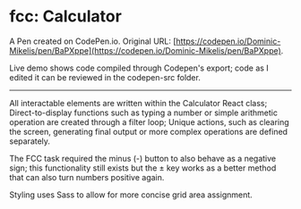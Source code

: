 # fcc: Calculator

A Pen created on CodePen.io. Original URL: [https://codepen.io/Dominic-Mikelis/pen/BaPXppe](https://codepen.io/Dominic-Mikelis/pen/BaPXppe).

Live demo shows code compiled through Codepen's export; code as I edited it can be reviewed in the codepen-src folder.

-----

All interactable elements are written within the Calculator React class;
    Direct-to-display functions such as typing a number or simple arithmetic operation are created through a filter loop;
    Unique actions, such as clearing the screen, generating final output or more complex operations are defined separately.

The FCC task required the minus (-) button to also behave as a negative sign; this functionality still exists but the ± key works as a better method that can also turn numbers positive again.

Styling uses Sass to allow for more concise grid area assignment.